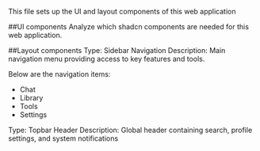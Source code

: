 This file sets up the UI and layout components of this web application

##UI components
Analyze which shadcn components are needed for this web application.

##Layout components
Type: Sidebar Navigation
Description: Main navigation menu providing access to key features and tools.

Below are the navigation items:
- Chat
- Library
- Tools
- Settings

Type: Topbar Header
Description: Global header containing search, profile settings, and system notifications